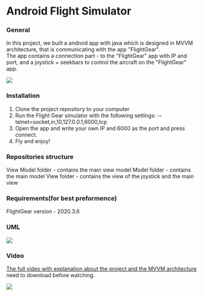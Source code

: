 # Android Flight Simulator
### General
In this project, we built a android app with java which is designed in MVVM architecture, that is communicating with the app "FlightGear".<br />
The app contains a connection part - to the "FlightGear" app with IP and port, and a joystick + seekbars to control the aircraft on the "FlightGear" app.

![](https://github.com/ido14736/miliestone3AndroidFG/blob/main/media/app_screen.png)
### Installation
1. Clone the project repository to your computer
2. Run the Flight Gear simulator with the following settings: --telnet=socket,in,10,127.0.0.1,6000,tcp
3. Open the app and write your own IP and 6000 as the port and press connect.
4. Fly and enjoy!

### Repositories structure
View Model folder - contains the main view model
Model folder - contains the main model
View folder - contains the view of the joystick and the main view

### Requirements(for best preformence)
FlightGear version - 2020.3.6

### UML
![](https://github.com/ido14736/miliestone3AndroidFG/blob/main/media/uml.PNG)

### Video
[The full video with explanation about the project and the MVVM architecture](media/video.mp4)<br />need to download before watching.

![](media/FG_App.gif)
